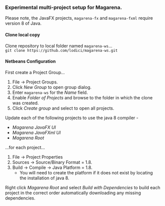 ### Experimental multi-project setup for Magarena.

Please note, the JavaFX projects, ``magarena-fx`` and ``magarena-fxml`` require version 8 of Java.

#### Clone local copy
Clone repository to local folder named ``magarena-ws``...  
``git clone https://github.com/lodici/magarena-ws.git``  

#### Netbeans Configuration
First create a Project Group...   

1. File -> Project Groups.
2. Click _New Group_ to open group dialog.  
3. Enter ``magarena-ws`` for the _Name_ field.  
4. Enable _Folder of Projects_ and browse to the folder in which the clone was created.  
5. Click _Create group_ and select to open all projects.

Update each of the following projects to use the java 8 compiler -

- _Magarena JavaFX UI_
- _Magarena JavaFXml UI_
- _Magarena Root_

...for each project...

1. File -> Project Properties
  1. Sources -> Source/Binary Format = 1.8.
  2. Build -> Compile -> Java Platform = 1.8.
     * You will need to create the platform if it does not exist by locating the installation of java 8.  

Right click _Magarena Root_ and select _Build with Dependencies_ to build each project in the correct order automatically downloading any missing dependencies.
